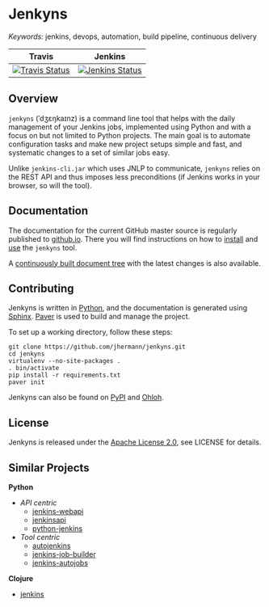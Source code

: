 # Jenkyns

_Keywords:_ jenkins, devops, automation, build pipeline, continuous delivery

| **Travis** | **Jenkins** |
|:-------------:|:-------------:|
| [![Travis Status](https://travis-ci.org/jhermann/jenkyns.png?branch=master)](https://travis-ci.org/jhermann/jenkyns) | [![Jenkins Status](https://huschteguzzel.de/hudson/buildStatus/icon?job=jenkyns)](https://huschteguzzel.de/hudson/view/jhermann/job/jenkyns/) |


## Overview
`jenkyns` (ˈdʒɛŋkaɪnz) is a command line tool that helps with the daily
management of your Jenkins jobs, implemented using Python and with a
focus on but not limited to Python projects. The main goal is to automate
configuration tasks and make new project setups simple and fast, and
systematic changes to a set of similar jobs easy.

Unlike `jenkins-cli.jar` which uses JNLP to communicate, `jenkyns` relies on
the REST API and thus imposes less preconditions (if Jenkins works in your
browser, so will the tool).


## Documentation

The documentation for the current GitHub master source is regularly published to
[github.io](http://jhermann.github.io/jenkyns/).
There you will find instructions on how to
[install](http://jhermann.github.io/jenkyns/setup.html) and
[use](http://jhermann.github.io/jenkyns/usage.html)
the `jenkyns` tool.

A [continuously built document tree](https://huschteguzzel.de/hudson/job/jenkyns/doclinks/1/)
with the latest changes is also available.


## Contributing

Jenkyns is written in [Python](http://www.python.org/),
and the documentation is generated using [Sphinx](https://pypi.python.org/pypi/Sphinx).
[Paver](https://pypi.python.org/pypi/Paver) is used to build and manage the project.

To set up a working directory, follow these steps:

    git clone https://github.com/jhermann/jenkyns.git
    cd jenkyns
    virtualenv --no-site-packages .
    . bin/activate
    pip install -r requirements.txt
    paver init

Jenkyns can also be found on [PyPI](https://pypi.python.org/pypi/jenkyns)
and [Ohloh](https://www.ohloh.net/p/jenkyns).


## License

Jenkyns is released under the [Apache License 2.0](https://www.apache.org/licenses/LICENSE-2.0.html), see LICENSE for details.


## Similar Projects

**Python**

* *API centric*
  * [jenkins-webapi](https://github.com/gvalkov/jenkins-webapi)
  * [jenkinsapi](https://github.com/salimfadhley/jenkinsapi)
  * [python-jenkins](https://launchpad.net/python-jenkins)
* *Tool centric*
  * [autojenkins](https://github.com/txels/autojenkins)
  * [jenkins-job-builder](https://github.com/openstack-infra/jenkins-job-builder)
  * [jenkins-autojobs](https://github.com/gvalkov/jenkins-autojobs)


**Clojure**

* [jenkins](https://github.com/owainlewis/jenkins)

